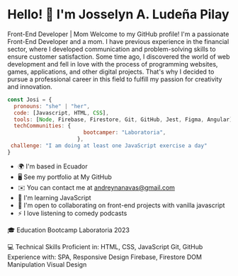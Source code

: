 # Hello! 👋 I'm Josselyn A. Ludeña Pilay

Front-End Developer | Mom
Welcome to my GitHub profile! I'm a passionate Front-End Developer and a mom. I have previous experience in the financial sector, where I developed communication and problem-solving skills to ensure customer satisfaction. Some time ago, I discovered the world of web development and fell in love with the process of programming websites, games, applications, and other digital projects. That's why I decided to pursue a professional career in this field to fulfill my passion for creativity and innovation.

```js
const Josi = {
  pronouns: "she" | "her",
  code: [Javascript, HTML, CSS],
  tools: [Node, Firebase, Firestore, Git, GitHub, Jest, Figma, Angular],
  techCommunities: {
                        bootcamper: "Laboratoria",
                      },
 challenge: "I am doing at least one JavaScript exercise a day"
}
```

* 🌍  I'm based in Ecuador
* 🖥️  See my portfolio at My GitHub
* ✉️  You can contact me at andreynanavas@gmail.com
* 🧠  I'm learning JavaScript
* 🤝  I'm open to collaborating on front-end projects with vanilla javascript
* ⚡  I love listening to comedy podcasts

🎓 Education
Bootcamp Laboratoria 2023

💻 Technical Skills
Proficient in:
HTML, CSS, JavaScript
Git, GitHub
Experience with:
SPA, Responsive Design
Firebase, Firestore
DOM Manipulation
Visual Design

 
